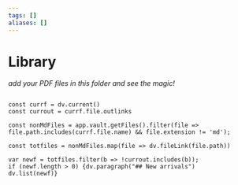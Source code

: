 ```yaml
---
tags: []
aliases: []
---
```


# Library

*add your PDF files in this folder and see the magic!*

```dataviewjs

const currf = dv.current()
const currout = currf.file.outlinks

const nonMdFiles = app.vault.getFiles().filter(file =>  file.path.includes(currf.file.name) && file.extension != 'md');

const totfiles = nonMdFiles.map(file => dv.fileLink(file.path))

var newf = totfiles.filter(b => !currout.includes(b));
if (newf.length > 0) {dv.paragraph("## New arrivals")
dv.list(newf)}

```